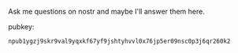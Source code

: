 Ask me questions on nostr and maybe I'll answer them here.

pubkey: 

```
npub1ygzj9skr9val9yqxkf67yf9jshtyhvvl0x76jp5er09nsc0p3j6qr260k2
```
